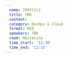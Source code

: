 ```yaml
---
  name: 20d1t2s2
  title: TBD
  content:
  category: DevOps & Cloud
  format: REX
  speakers: TBD
  room: Mezzanine
  time_start: '11:30'
  time_end: '12:15'
---
```



